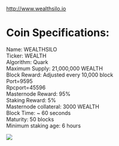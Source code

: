

http://www.wealthsilo.io


# Coin Specifications:
Name: WEALTHSILO</br>
Ticker: WEALTH</br>
Algorithm: Quark</br>
Maximum Supply: 21,000,000 WEALTH</br>
Block Reward: Adjusted every 10,000 block</br>
Port=9595</br>
Rpcport=45596</br>
Masternode Reward: 95%</br>
Staking Reward: 5%</br>
Masternode collateral:  3000 WEALTH</br>
Block Time: ~ 60 seconds</br>
Maturity: 50 blocks</br>
Minimum staking age: 6 hours</br>

<img src="https://cdn.discordapp.com/attachments/476788284064923650/479659670428975104/rewardsv2.png">
